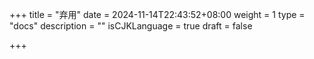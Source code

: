 +++
title = "弃用"
date = 2024-11-14T22:43:52+08:00
weight = 1
type = "docs"
description = ""
isCJKLanguage = true
draft = false

+++

